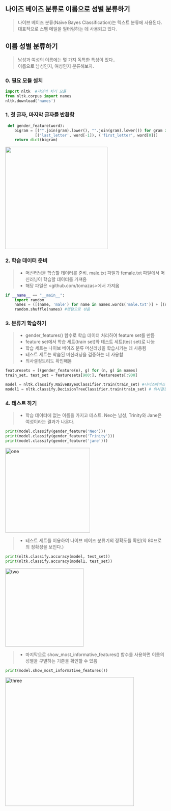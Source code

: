 ## 나이즈 베이즈 분류로 이름으로 성별 분류하기

> 나이브 베이즈 분류(Naïve Bayes Classification)는 텍스트 분류에 사용된다.<br/>
> 대표적으로 스팸 메일을 필터링하는 데 사용되고 있다.


## 이름 성별 분류하기

> 남성과 여성의 이름에는 몇 가지 독특한 특성이 있다..<br/>
> 이름으로 남성인지, 여성인지 분류해보자.

### 0. 필요 모듈 설치

```python
import nltk  #자연어 처리 모듈
from nltk.corpus import names
nltk.download('names')
 ```

### 1. 첫 글자, 마지막 글자를 반환함
 
```python
 def gender_feature(word):
    bigram = [("".join(gram).lower(), "".join(gram).lower()) for gram in nltk.bigrams(word)] + \
             [('last_letter', word[-1]), ('first_letter', word[0])]
    return dict(bigram)
```
<img width="321"  src="https://user-images.githubusercontent.com/37105402/70911272-e2a49500-2054-11ea-9477-76ccd4717196.PNG">


### 2. 학습 데이터 준비

> * 머신러닝을 학습할 데이터를 준비. male.txt 파일과 female.txt 파일에서 머신러닝이 학습할 데이터를 가져옴
> * 해당 파일은 <github.com/tomazas>에서 가져옴 

```python
if __name__ == "__main__":
    import random
    names = ([(name, 'male') for name in names.words('male.txt')] + [(name, 'female') for name in names.words('female.txt')])
    random.shuffle(names) #랜덤으로 섞음
```

### 3. 분류기 학습하기

> * gender_features() 함수로 학습 데이터 처리하여 feature set를 만듬 
> * feature set에서 학습 세트(train set)와 테스트 세트(test set)로 나눔
> * 학습 세트는 나이브 베이즈 분류 머신러닝을 학습시키는 데 사용됨
> * 테스트 세트는 학습된 머신러닝을 검증하는 데 사용함
> * 의사결정트리도 확인해봄

```python
featuresets = [(gender_feature(n), g) for (n, g) in names]
train_set, test_set = featuresets[900:], featuresets[:900]

model = nltk.classify.NaiveBayesClassifier.train(train_set) #나이즈베이즈
model1 = nltk.classify.DecisionTreeClassifier.train(train_set) # 의사결정트리
```

### 4. 테스트 하기

> * 학습 데이터에 없는 이름을 가지고 테스트. Neo는 남성, Trinity와 Jane은 여성이라는 결과가 나온다.

```python
print(model.classify(gender_feature('Neo')))
print(model.classify(gender_feature('Trinity')))
print(model.classify(gender_feature('jane')))
```
<img width="266" alt="one" src="https://user-images.githubusercontent.com/37105402/70911337-0c5dbc00-2055-11ea-8b47-9395578117e6.PNG">

> * 테스트 세트를 이용하여 나이브 베이즈 분류기의 정확도를 확인(약 80프로의 정확성을 보인다.)

```python
print(nltk.classify.accuracy(model, test_set))
print(nltk.classify.accuracy(model1, test_set))
```
<img width="246" alt="two" src="https://user-images.githubusercontent.com/37105402/70911416-37481000-2055-11ea-9a94-de3ad96bf4f7.PNG">

> * 마지막으로 show_most_informative_features() 함수를 사용하면 이름의 성별을 구별하는 기준을 확인할 수 있음
```python
print(model.show_most_informative_features())
```
<img width="404" alt="three" src="https://user-images.githubusercontent.com/37105402/70911453-49c24980-2055-11ea-808f-3991d348e53c.PNG">
